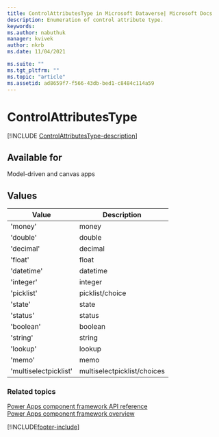 ```yaml
---
title: ControlAttributesType in Microsoft Dataverse| Microsoft Docs
description: Enumeration of control attribute type.
keywords:
ms.author: nabuthuk
manager: kvivek
author: nkrb
ms.date: 11/04/2021

ms.suite: ""
ms.tgt_pltfrm: ""
ms.topic: "article"
ms.assetid: ad8659f7-f566-43db-bed1-c8484c114a59
---
```


# ControlAttributesType

[!INCLUDE [ControlAttributesType-description](includes/controlattributestype-description.md)]

## Available for

Model-driven and canvas apps

## Values

| Value                 | Description         |
| --------------------- | ------------------- |
| 'money'               | money               |
| 'double'              | double              |
| 'decimal'             | decimal             |
| 'float'               | float               |
| 'datetime'            | datetime            |
| 'integer'             | integer             |
| 'picklist'            | picklist/choice           |
| 'state'               | state               |
| 'status'              | status              |
| 'boolean'             | boolean             |
| 'string'              | string              |
| 'lookup'              | lookup              |
| 'memo'                | memo                |
| 'multiselectpicklist' | multiselectpicklist/choices |

### Related topics

[Power Apps component framework API reference](../reference/index.md)<br/>
[Power Apps component framework overview](../overview.md)

[!INCLUDE[footer-include](../../../includes/footer-banner.md)]
